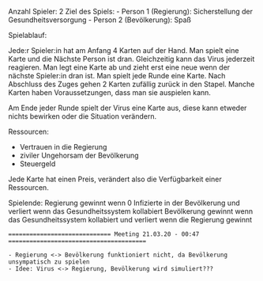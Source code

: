 Anzahl Spieler: 2
Ziel des Spiels: 
    - Person 1 (Regierung):   Sicherstellung der Gesundheitsversorgung
    - Person 2 (Bevölkerung): Spaß

Spielablauf: 

Jede:r Spieler:in hat am Anfang 4 Karten auf der Hand. Man spielt eine Karte und die Nächste Person ist dran. Gleichzeitig kann das Virus jederzeit reagieren. Man legt eine Karte ab und zieht erst eine neue wenn der nächste Spieler:in dran ist. Man spielt jede Runde eine Karte. Nach Abschluss des Zuges gehen 2 Karten zufällig zurück in den Stapel. 
Manche Karten haben Voraussetzungen, dass man sie auspielen kann.

Am Ende jeder Runde spielt der Virus eine Karte aus, diese kann etweder nichts bewirken oder die Situation verändern.

Ressourcen:

  - Vertrauen in die Regierung
  - ziviler Ungehorsam der Bevölkerung
  - Steuergeld

Jede Karte hat einen Preis, verändert also die Verfügbarkeit einer Ressourcen.
 
Spielende:
    Regierung   gewinnt wenn 0 Infizierte in der Bevölkerung  und verliert wenn das Gesundheitssystem kollabiert
    Bevölkerung gewinnt wenn das Gesundheitssystem kollabiert und verliert wenn die Regierung gewinnt

    ============================= Meeting 21.03.20 - 00:47 =======================================
    
    - Regierung <-> Bevölkerung funktioniert nicht, da Bevölkerung unsympatisch zu spielen
    - Idee: Virus <-> Regierung, Bevölkerung wird simuliert???
